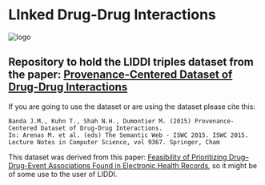 # LInked Drug-Drug Interactions
![logo](http://www.jmbanda.com/LiddiImage.png)

## Repository to hold the LIDDI triples dataset from the paper: [Provenance-Centered Dataset of Drug-Drug Interactions](https://link.springer.com/chapter/10.1007/978-3-319-25010-6_18)

If you are going to use the dataset or are using the dataset please cite this:

```
Banda J.M., Kuhn T., Shah N.H., Dumontier M. (2015) Provenance-Centered Dataset of Drug-Drug Interactions. 
In: Arenas M. et al. (eds) The Semantic Web - ISWC 2015. ISWC 2015. Lecture Notes in Computer Science, vol 9367. Springer, Cham
```

This dataset was derived from this paper: [Feasibility of Prioritizing Drug–Drug-Event Associations Found in Electronic Health Records](https://link.springer.com/article/10.1007/s40264-015-0352-2), so it might be of some use to the user of LIDDI.